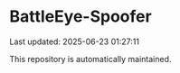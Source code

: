 # BattleEye-Spoofer

Last updated: 2025-06-23 01:27:11

This repository is automatically maintained.
